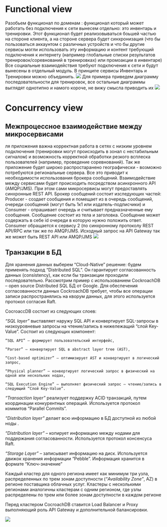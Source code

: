 # Functional view
Разобьем функционал по доменам : функционал который может работать без подключения к сети вынесем отдельно: это инвентарь и тренировки. Этот функционал будет реализовываться боьшей частью на стороне клиента, а на стороне сервера будет синхронизация (что бы пользоваться аккаунтом с различных устройств и что бы другие сервисы могли использовать эту информацию и контент требующий подключения к интернету (например глобальные списки результатов тренировок/соревнований в тренировках) или промоакции в инвентаре) Все социальные взаимодействия требуют подключения к сети и будут вынесены в отдельный модуль. В принципе сервисы Инвентарь и Тренировки можно объединить.
![](Functional_view.png)
Для примера приведем диаграмму последовательности для тренировок, все остальные диаграммы выглядят однотипно и намого короче, не вижу смысла приводить их
![](Sequence_Training.png)

# Concurrency view
## Межпроцессное взаимодействие между микросервисами
ля приложения важна корректная работа в сетях с низким уровнем подключения (тренировки могут происходить в зонал с нестабильным сигналом) и возможность корректной обработки резкого всплеска пользователей (например, проведение соревнований). Так же приложение будет широко распростаранено географически - возможно потребуются региональные сервера. Все это приводит к необходимости использования брокера сообщений. Взаимодействие между сервисами будет происходить посредством асинхронного API (AMQP/JMS). При этом сами микросервисы могут предоставлять синхронные REST API. Брокер сообщений состоит изследующих частей: Producer - создает сообщения и помещает из в очередь сообщений, очереди сообщений (могут быть 1к1 или издатель-подписчики) и Consumer - опрашивает очередь и считывает предназначенные ему сообщения. Сообщение состоит из тела и заголовка. Сообщение может содержать в себе id очереди в которую нужно положить ответ. Consumer обращается к сервису 2 (по синхронному протоколу REST API/RPC или так же по AMQP/JMS. Исходный запрос на API Gateway так же может быть REST API или AMQP/JMS
![](IPC.png)
## Транзакции в БД
Для хранения данных выберем “Cloud-Native” решение: будем применять подход “Distributed SQL”. Он гарантирует согласованность данных (consistency), как если бы транзакции проходили последовательно. Рассмотрим пример с использованием CockroachDB – open source Distributed SQL БД от Google. Для обеспечения согласованности данных CockroachDB требует, чтобы все операции записи распространялись на кворум данных, для этого используется протокол согласия Raft.

CocroaccDB состоит из следующих слоев:

*“SQL layer”* выставляет наружу SQL API и конвертирует SQL-запросы в низкоуровневые запросы на чтение/запись в нижележащий “слой Key-Value”. Состоит из следующих компонент: 

    “SQL API” – формирует пользовательский интерфейс, 

    “Parser” – конвертирует SQL в abstract layer tree (AST), 

    “Cost-based optimizer” – оптимизирует AST и конвертирует в логический запрос, 

    “Physical planner” – конвертирует логический запрос в физический на одной или нескольких нодах, 

    “SQL Execution Engine” – выполняет физический запрос – чтение/запись в следующий “Слой Key-Value”.

*“Transaction layer”* реализует поддержку ACID транзакций, путем координации конкурентных операций. Используется протокол коммитов “Parallel Commits”.

*“Distribution layer”* делает всю информацию в БД доступной из любой ноды .

*“Distribution layer”* – копирует информацию между нодами для поддержания согласованности. Используется протокол консенсуса Raft.

*“Storage Layer”* – записывает информацию на диск. Используется движок хранения информации “Pebble”. Информация хранится в формате “Ключ-значение”

Каждый кластер для одного региона имеет как минимум три узла, распределенных по трем зонам доступности (*“Availability Zone”*, AZ) в регионе поставщика облачных услуг. Кластеры с несколькими регионами аналогичны кластерам с одним регионом, где узлы распределены по трем или более зонам доступности в каждом регионе

Перед кластером CocroachDB ставится Load Balancer и Proxy выполняющий роль API Gateway и дополнительной балансировки.

![](Развертывание_БД_Distributed_SQL_CocroachDB.png)
